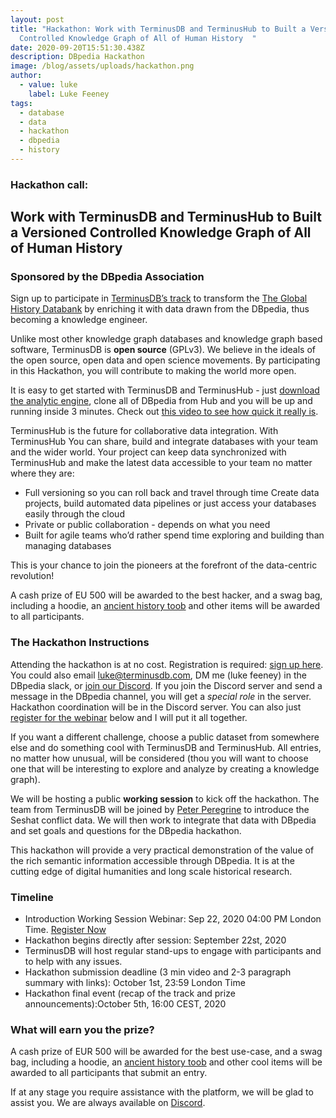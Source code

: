 ```yaml
---
layout: post
title: "Hackathon: Work with TerminusDB and TerminusHub to Built a Versioned
  Controlled Knowledge Graph of All of Human History  "
date: 2020-09-20T15:51:30.438Z
description: DBpedia Hackathon
image: /blog/assets/uploads/hackathon.png
author:
  - value: luke
    label: Luke Feeney
tags:
  - database
  - data
  - hackathon
  - dbpedia
  - history
---
```

### Hackathon call:

## Work with TerminusDB and TerminusHub to Built a Versioned Controlled Knowledge Graph of All of Human History

### Sponsored by the DBpedia Association

Sign up to participate in [TerminusDB’s track](https://wiki.dbpedia.org/events/dbpedia-autumn-hackathon-2020) to transform the [The Global History Databank](http://seshatdatabank.info/ "Seshat") by enriching it with data drawn from the DBpedia, thus becoming a knowledge engineer.

Unlike most other knowledge graph databases and knowledge graph based software, TerminusDB is **open source** (GPLv3). We believe in the ideals of the open source, open data and open science movements. By participating in this Hackathon, you will contribute to making the world more open. 

It is easy to get started with TerminusDB and TerminusHub - just [download the analytic engine](https://terminusdb.com/hub/download "Download Center"), clone all of DBpedia from Hub and you will be up and running inside 3 minutes. Check out [this video to see how quick it really is](https://youtu.be/LCoxTraXfx4).

TerminusHub is the future for collaborative data integration. With TerminusHub You can share, build and integrate databases with your team and the wider world. Your project can keep data synchronized with TerminusHub and make the latest data accessible to your team no matter where they are:

* Full versioning so you can roll back and travel through time Create data projects, build automated data pipelines or just access your databases easily through the cloud
* Private or public collaboration - depends on what you need
* Built for agile teams who’d rather spend time exploring and building than managing databases

This is your chance to join the pioneers at the forefront of the data-centric revolution!

A cash prize of EU 500 will be awarded to the best hacker, and a swag bag, including a hoodie, an [ancient history toob](https://www.amazon.co.uk/Toob-S660304-Ancient-Rome/dp/B00Q6ZG0A2/ref=sr_1_1?dchild=1&keywords=toob+ancient+history&qid=1600611505&sr=8-1) and other items will be awarded to all participants.   

### The Hackathon Instructions

Attending the hackathon is at no cost. Registration is required: [sign up here](https://forms.gle/W6sZA1dDBUXLuoSK6 "Google Form"). You could also email luke@terminusdb.com, DM me (luke feeney) in the DBpedia slack, or [join our Discord](https://discord.gg/ck7bzjy). If you join the Discord server and send a message in the DBpedia channel, you will get a *special role* in the server. Hackathon coordination will be in the Discord server. You can also just [register for the webinar](https://us02web.zoom.us/webinar/register/WN__W-ge2P9QMaLvjkKh-1z4Q) below and I will put it all together. 

If you want a different challenge, choose a public dataset from somewhere else and do something cool with TerminusDB and TerminusHub. All entries, no matter how unusual, will be considered (thou you will want to choose one that will be interesting to explore and analyze by creating a knowledge graph).

We will be hosting a public **working session** to kick off the hackathon. The team from TerminusDB will be joined by [Peter Peregrine](https://en.wikipedia.org/wiki/Peter_N._Peregrine) to introduce the Seshat conflict data. We will then work to integrate that data with DBpedia and set goals and questions for the DBpedia hackathon. 

This hackathon will provide a very practical demonstration of the value of the rich semantic information accessible through DBpedia. It is at the cutting edge of digital humanities and long scale historical research. 

### Timeline

* Introduction Working Session Webinar: Sep 22, 2020 04:00 PM London Time. [Register Now](https://us02web.zoom.us/webinar/register/WN__W-ge2P9QMaLvjkKh-1z4Q)
* Hackathon begins directly after session: September 22st, 2020
* TerminusDB will host regular stand-ups to engage with participants and to help with any issues.
* Hackathon submission deadline (3 min video and 2-3 paragraph summary with links): October 1st, 23:59 London Time
* Hackathon final event (recap of the track and prize announcements):October 5th, 16:00 CEST, 2020

### What will earn you the prize?

A cash prize of EUR 500 will be awarded for the best use-case, and a swag bag, including a hoodie, an [ancient history toob](https://www.amazon.co.uk/Toob-S660304-Ancient-Rome/dp/B00Q6ZG0A2/ref=sr_1_1?dchild=1&keywords=toob+ancient+history&qid=1600611505&sr=8-1) and other cool items will be awarded to all participants that submit an entry.   

If at any stage you require assistance with the platform, we will be glad to assist you. We are always available on [Discord](https://discord.gg/ck7bzjy).
